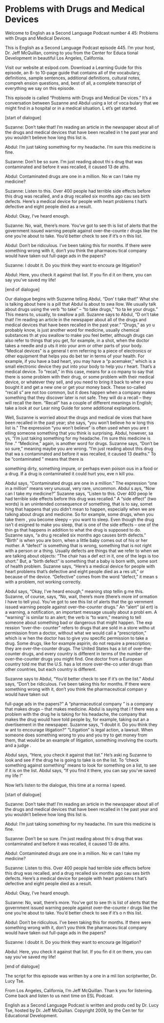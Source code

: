 # Problems with Drugs and Medical Devices

Welcome to English as a Second Language Podcast number 4 45: Problems with Drugs and Medical Devices.

This is English as a Second Language Podcast episode 445.  I’m your host, Dr. Jeff McQuillan, coming to you from the Center for Educa tional Development in beautiful Los Angeles, California.

Visit our website at eslpod.com.  Download a Learning Guide for this episode, an 8- to 10-page guide that contains all of the vocabulary,  definitions, sample sentences, additional definitions, cultural notes, compreh ension questions, and, best of all, a complete transcript of everything we say on  this episode.

This episode is called “Problems with Drugs and Medical De vices.”  It’s a conversation between Suzanne and Abdul using a lot of voca bulary that we might find in a hospital or in a medical situation.  L et’s get started.

[start of dialogue]

Suzanne:  Don’t take that!  I’m reading an article in the newspaper about all of the drugs and medical devices that have been recalled in t he past year and you wouldn’t believe how long this list is.

Abdul:  I’m just taking something for my headache.  I’m sure this medicine is fine.

Suzanne:  Don’t be so sure.  I’m just reading about thi s drug that was contaminated and before it was recalled, it caused 13 de aths.

Abdul:  Contaminated drugs are one in a million.  No w can I take my medicine?

Suzanne:  Listen to this.  Over 400 people had terrible  side effects before this drug was recalled, and a drug recalled six months ago cau ses birth defects. Here’s a medical device for people with heart problems t hat’s defective and eight people died as a result.

Abdul:  Okay, I’ve heard enough.

Suzanne:  No, wait, there’s more.  You’ve got to see th is list of alerts that the government issued warning people against over-the-counte r drugs like the one you’re about to take.  You’d better check to see if it’s o n this list.

 Abdul:  Don’t be ridiculous.  I’ve been taking this for months.  If there were something wrong with it, don’t you think the pharmaceu tical company would have taken out full-page ads in the papers?

Suzanne:  I doubt it.  Do you think they want to encoura ge litigation?

Abdul:  Here, you check it against that list.  If you fin d it on there, you can say you’ve saved my life!

[end of dialogue]

Our dialogue begins with Suzanne telling Abdul, “Don’ t take that!”  What she is talking about here is a pill that Abdul is about to swa llow.  We usually talk about drugs using the verb “to take” – “to take drugs,” “to ta ke your drugs.”  This means to, usually, to swallow a pill.  Suzanne says to Abdul, “D on’t take that!  I’m reading an article in the newspaper about all of the drugs and medical devices that have been recalled in the past year.”  “Drugs,” as yo u probably know, is just another word for medicine, usually chemical substances th at you swallow to make you feel better, although drugs can also refer to things that you get, for example, in a shot, when the doctor takes a needle and p uts it into your arm or other parts of your body.  “Medical devices” is a general t erm referring to a piece of electronics or other equipment that helps you do bet ter in terms of your health. For example, if you have a bad heart, you may have a “p acemaker,” which is a small electronic device they put into your body to help you r heart.  That’s a medical device.  To “recall,” in this case, means for a co mpany to say that there is some problem with their drug, or some problem with their medical device, or whatever they sell, and you need to bring it back to wher e you bought it and get a new one or get your money back.  These so-called “recall s” are not too common, but it does happen when a company makes something that they discover later is not safe.  They will do a recall – they will recall the  item.  “Recall” has a couple of different meanings in English; take a look at our Lear ning Guide for some additional explanations.

Well, Suzanne is worried about the drugs and medical de vices that have been recalled in the past year; she says, “you won’t believe ho w long this list is.”  The expression “you won’t believe” is often used when you are t elling someone something that you think is surprising.  Abdul, however, sa ys, “I’m just taking something for my headache.  I’m sure this medicine is fine .”  “Medicine,” again, is another word for drugs.  Suzanne says, “Don’t be so sure,”  meaning maybe you are wrong.  “I’m just reading about this drug that wa s contaminated and before it was recalled, it caused 13 deaths.”  To be “contaminated ” means that there is

 something dirty, something impure, or perhaps even poison ous in a food or a drug.  If a drug is contaminated it could hurt you, eve n kill you.

Abdul says, “Contaminated drugs are one in a million.”  The expression “one in a million” means very unusual, very rare, uncommon.  Abdul s ays, “Now can I take my medicine?”  Suzanne says, “Listen to this.  Over 400 peop le had terrible side effects before this drug was recalled.”  A “side effect” (two words) is an unintended consequence of something, that is to say, somet hing that happens that you didn’t mean to happen, especially when we are talking about drugs and medicine.  So for example, some drugs, when you take them , you become sleepy – you want to sleep.  Even though the drug isn’t d esigned to make you sleep, that is one of the side effects – one of the thin gs that happens in addition to what the drug is supposed to do.  Suzanne says, “a dru g recalled six months ago causes birth defects.”  “Birth” is when you are born,  when a little baby comes out of his or her mother.  A “defect” is something that  is wrong, something that is not right with a person or a thing.  Usually defects are  things that we refer to when we are talking about objects: “The chair has a def ect in it, one of the legs is too short.”  But, a “birth defect” is something that a baby is born with, some sort of health problem.  Suzanne says, “Here’s a medical device for people with heart problems that’s defective and eight people died as a res ult,” or because of the device.  “Defective” comes from the word “defect,” it mean s with a problem, not working correctly.

Abdul says, “Okay, I’ve heard enough,” meaning stop tellin g me this.  Suzanne, of course, says, “No, wait, there’s more (there’s more inf ormation I have to tell you).  You’ve got to see this list of alerts that the go vernment issued warning people against over-the-counter drugs.”  An “alert” (al ert) is a warning, a notification, an important message usually about a probl em.  A “warning” is similar to an alert; the verb is “to warn,” meaning to  tell someone about something bad or dangerous that might happen.  The exp ression “over-the- counter” refers to drugs that are sold in a store witho ut permission from a doctor, without what we would call a “prescription,” which is w hen the doctor has to give you specific permission to take a drug.  Some drugs, like for example aspirin, do not require a prescription; they are over-the-counter drugs.  The United States has a lot of over-the-counter drugs, and every country is different in terms of the number of over-the-counter drugs you might find.  One doctor from a European country told me that the U.S. has a lot more over-the-co unter drugs than other countries, but each country is different.

Suzanne says to Abdul, “You’d better check to see if it’s on  the list.”  Abdul says, “Don’t be ridiculous.  I’ve been taking this for months.  If there were something wrong with it, don’t you think the pharmaceutical compan y would have taken out

 full-page ads in the papers?”  A “pharmaceutical company ” is a company that makes drugs – that makes medicine.  Abdul is saying that i f there was a problem with the drug he is taking for his headache, the company  that makes the drug would have told people by, for example, taking out an a dvertisement in the newspaper.  Suzanne says, “I doubt it.  Do you think they w ant to encourage litigation?”  “Litigation” is legal action, a lawsuit.   When someone does something wrong to you and you try to get money from them, that  would be an example of litigation, something involving the courts and a judge .

Abdul says, “Here, you check it against that list.”  He’s aski ng Suzanne to look and see if the drug he is going to take is on the list.   To “check something against something” means to look for something on a list, to see  if it is on the list.  Abdul says, “If you find it there, you can say you’ve saved my life !”

Now let’s listen to the dialogue, this time at a norma l speed.

[start of dialogue]

Suzanne:  Don’t take that!  I’m reading an article in the newspaper about all of the drugs and medical devices that have been recalled in t he past year and you wouldn’t believe how long this list is.

Abdul:  I’m just taking something for my headache.  I’m sure this medicine is fine.

Suzanne:  Don’t be so sure.  I’m just reading about thi s drug that was contaminated and before it was recalled, it caused 13 de aths.

Abdul:  Contaminated drugs are one in a million.  No w can I take my medicine?

Suzanne:  Listen to this.  Over 400 people had terrible  side effects before this drug was recalled, and a drug recalled six months ago cau ses birth defects. Here’s a medical device for people with heart problems t hat’s defective and eight people died as a result.

Abdul:  Okay, I’ve heard enough.

Suzanne:  No, wait, there’s more.  You’ve got to see th is list of alerts that the government issued warning people against over-the-counte r drugs like the one you’re about to take.  You’d better check to see if it’s o n this list.

 Abdul:  Don’t be ridiculous.  I’ve been taking this for months.  If there were something wrong with it, don’t you think the pharmaceu tical company would have taken out full-page ads in the papers?

Suzanne:  I doubt it.  Do you think they want to encoura ge litigation?

Abdul:  Here, you check it against that list.  If you fin d it on there, you can say you’ve saved my life!

[end of dialogue]

The script for this episode was written by a one in a mil lion scriptwriter, Dr. Lucy Tse.

From Los Angeles, California, I’m Jeff McQuillan.  Than k you for listening.  Come back and listen to us next time on ESL Podcast.

English as a Second Language Podcast is written and produ ced by Dr. Lucy Tse, hosted by Dr. Jeff McQuillan.  Copyright 2009, by the Cen ter for Educational Development.

